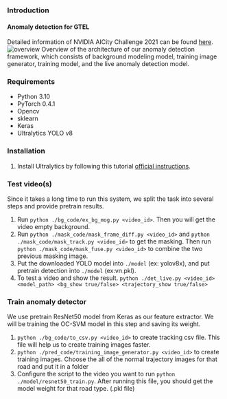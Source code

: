 
### Introduction

#### Anomaly detection for GTEL

Detailed information of NVIDIA AICity Challenge 2021 can be found [here](https://www.aicitychallenge.org/2021-ai-city/).
![overview](data/overview.jpg)
Overview of the architecture of our anomaly detection framework, which consists of background modeling model, training image generator, training model, and the live anomaly detection model.
### Requirements

- Python 3.10
- PyTorch 0.4.1
- Opencv
- sklearn
- Keras
- Ultralytics YOLO v8 


### Installation

1. Install Ultralytics by following this tutorial [official instructions](https://docs.ultralytics.com/quickstart/#install-ultralytics).

### Test video(s)

Since it takes a long time to run this system, we split the task into several steps and provide pretrain results.
1. Run `python ./bg_code/ex_bg_mog.py <video_id>`. Then you will get the video empty background.
2. Run `python ./mask_code/mask_frame_diff.py <video_id>` and `python ./mask_code/mask_track.py <video_id>` to get the masking. Then run `python ./mask_code/mask_fuse.py <video_id>` to combine the two previous masking image.
3. Put the downloaded YOLO model into `./model` (ex: yolov8x), and put pretrain detection into `./model` (ex:vn.pkl).
4. To test a video and show the result.
`python ./det_live.py <video_id> <model_path> <bg_show true/false> <trajectory_show true/false>`


### Train anomaly detector
We use pretrain ResNet50 model from Keras as our feature extractor. We will be training the OC-SVM model in this step and saving its weight.
1. `python ./bg_code/to_csv.py <video_id>` to create tracking csv file. This file will help us to create training images faster.
2. `python ./pred_code/training_image_generator.py <video_id>` to create training images. Choose the all of the normal trajectory images for that road and put it in a folder
3. Configure the script to the video you want to run `python ./model/resnet50_train.py`. After running this file, you should get the model weight for that road type. (.pkl file)











